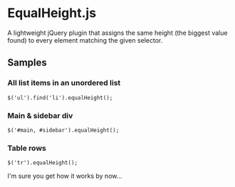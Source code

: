 # EqualHeight.js
A lightweight jQuery plugin that assigns the same height (the biggest value found) to every element matching the given selector.

## Samples

### All list items in an unordered list
	$('ul').find('li').equalHeight();

### Main & sidebar div
	$('#main, #sidebar').equalHeight();

### Table rows
	$('tr').equalHeight();
	
I'm sure you get how it works by now…